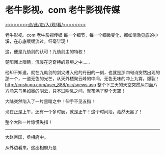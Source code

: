 # 老牛影视。com 老牛影视传媒

<a href="https://8h9e.vip/">>>>>>>>>点/此/进/入/观/看/<<<<<<<<</a>

老牛影视。com 老牛影视传媒
每一个细节，每一个细微变化，都如清澈见底的小溪，在心底缓缓流过，纤毫毕现！

这，便是九劫剑的认可！九劫剑主的特权！

楚阳闭上眼睛，沉浸在这奇特的意境之中……

他却不知道，就在九劫剑的剑尖进入他的丹田的一刻，也就是那四句诗突然出现的那一个，一道无色的光芒，从天外楼聚云峰的中间，无色无味的冲上九霄，爆裂！
http://cnshupu.com/user_888/pic/snews.asp
整个下三天的天空突然从四面八方涌来乌黑如墨的阴云，只不过瞬息之间，就布满了整个天空！

大陆突然陷入了一片黑暗之中！伸手不见五指！

现在正是上午，还有一个多时辰，就是正午！这个时间段，竟然天黑了！

整个大陆一片惊慌失措！

******************************

大赵帝国，丞相府中。

从外边看来，这丞相府乃是
